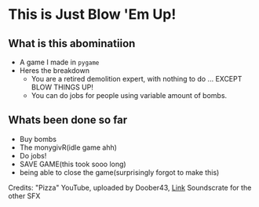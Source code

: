 # This is Just Blow 'Em Up!



## What is this abominatiion
 - A game I made in ``` pygame ```
 - Heres the breakdown
      - You are a retired demolition expert, with nothing to do ... EXCEPT BLOW THINGS UP!
      - You can do jobs for people using variable amount of bombs.




## Whats been done so far
 - Buy bombs
 - The monygivR(idle game ahh)
 - Do jobs!
 - SAVE GAME(this took sooo long)
 - being able to close the game(surprisingly forgot to make this)


Credits:
"Pizza" YouTube, uploaded by Doober43, [Link](https://www.youtube.com/watch?v=NbGhHc4TloE&t=42s)
Soundscrate for the other SFX